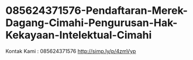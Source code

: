 # 085624371576-Pendaftaran-Merek-Dagang-Cimahi-Pengurusan-Hak-Kekayaan-Intelektual-Cimahi
Kontak Kami : 085624371576  http://simp.ly/p/4zmVyp
